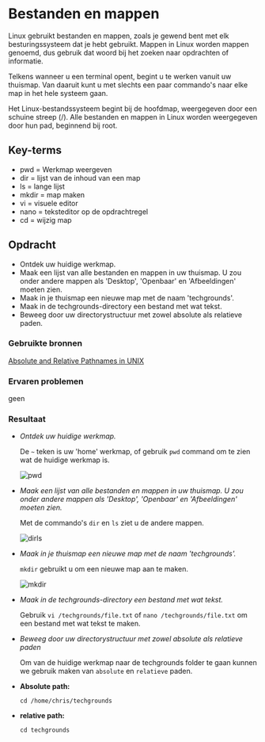 # Bestanden en mappen
Linux gebruikt bestanden en mappen, zoals je gewend bent met elk besturingssysteem dat je hebt gebruikt. Mappen in Linux worden mappen genoemd, dus gebruik dat woord bij het zoeken naar opdrachten of informatie.

Telkens wanneer u een terminal opent, begint u te werken vanuit uw thuismap. Van daaruit kunt u met slechts een paar commando's naar elke map in het hele systeem gaan.

Het Linux-bestandssysteem begint bij de hoofdmap, weergegeven door een schuine streep (/). Alle bestanden en mappen in Linux worden weergegeven door hun pad, beginnend bij root.

## Key-terms
- pwd = Werkmap weergeven
- dir = lijst van de inhoud van een map
- ls = lange lijst
- mkdir = map maken
- vi = visuele editor
- nano = teksteditor op de opdrachtregel
- cd = wijzig map

## Opdracht
- Ontdek uw huidige werkmap.
- Maak een lijst van alle bestanden en mappen in uw thuismap. U zou onder andere mappen als 'Desktop', 'Openbaar' en 'Afbeeldingen' moeten zien.
- Maak in je thuismap een nieuwe map met de naam 'techgrounds'.
- Maak in de techgrounds-directory een bestand met wat tekst.
- Beweeg door uw directorystructuur met zowel absolute als relatieve paden.

### Gebruikte bronnen
[Absolute and Relative Pathnames in UNIX](https://www.geeksforgeeks.org/absolute-relative-pathnames-unix/)

### Ervaren problemen
geen
### Resultaat
- *Ontdek uw huidige werkmap.*
 
    De `~` teken is uw 'home' werkmap, of gebruik `pwd` command om te zien wat de huidige werkmap is.
    
    ![pwd](https://raw.githubusercontent.com/Rithmatist/cloud-6-repo-Rithmatist/main/00_includes/pwd.JPG)
- *Maak een lijst van alle bestanden en mappen in uw thuismap. U zou onder andere mappen als 'Desktop', 'Openbaar' en 'Afbeeldingen' moeten zien.*

    Met de commando's `dir` en `ls` ziet u de andere mappen.
    
    ![dirls](https://github.com/Rithmatist/cloud-6-repo-Rithmatist/blob/main/00_includes/dirls.JPG?raw=true)
- *Maak in je thuismap een nieuwe map met de naam 'techgrounds'.*

    `mkdir` gebruikt u om een nieuwe map aan te maken. 
    
    ![mkdir](https://github.com/Rithmatist/cloud-6-repo-Rithmatist/blob/main/00_includes/mkdir.JPG?raw=true)
- *Maak in de techgrounds-directory een bestand met wat tekst.*

    Gebruik `vi /techgrounds/file.txt` of `nano /techgrounds/file.txt` om een bestand met wat tekst te maken.

- *Beweeg door uw directorystructuur met zowel absolute als relatieve paden*

    Om van de huidige werkmap naar de techgrounds folder te gaan kunnen we gebruik maken van `absolute` en `relatieve` paden.

- **Absolute path:**

    `cd /home/chris/techgrounds`
    

- **relative path:**

    `cd techgrounds`
    



